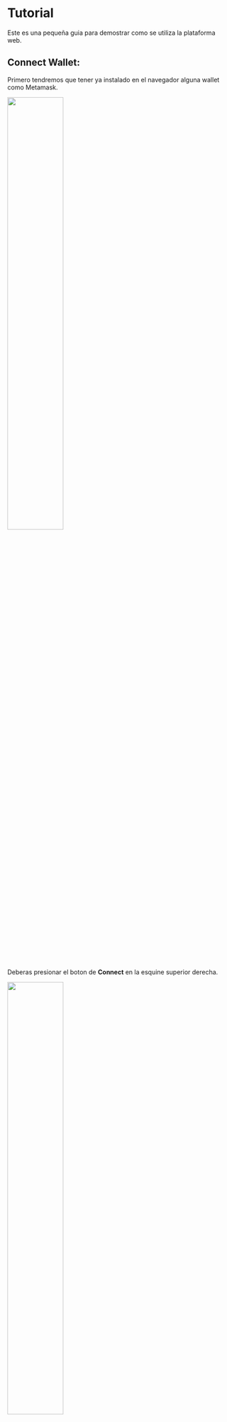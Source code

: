 # Tutorial

Este es una pequeña guia para demostrar como se utiliza la plataforma web.

## Connect Wallet:

Primero tendremos que tener ya instalado en el navegador alguna wallet como Metamask.

<img src="./images/wallet1.png" width="50%">

Deberas presionar el boton de **Connect** en la esquine superior derecha.

<img src="./images/wallet2.png" width="50%">

Esto abrira un Modal que nos preguntara que tipo de wallet queremos utilizar, recomendamos utilizar la conexion por wallet.

<img src="./images/wallet3.png" width="60%">

Se abrirla la lista desplegable de todas las wallet que permiten conexion, en este caso seleccionaremos **Metamask**.

<img src="./images/wallet4.png" width="80%">

Esto abrira la wallet y ejecutara los siguientes comandos.

<img src="./images/wallet5.png" width="100%">

- Connect: Este comando conecta la wallet con la DApp.
- Add Hedera (only Once): Si la re de hedera no esta agregada a la Wallet esta se agrega para ser compatible con la DApp.
- Sign In: El sitio realiza un Sign In pare asegurarse que la wallet que interacciona con la DApp es la correcta y no una wallet falsa.

## Interact with Databases.

Abre cualquiera de las databases de la pagina principal o busca alguna de tu interes en la barra de busqueda.

<img src="./images/interaction1.png" width="100%">

Al abrir cualquiera de las databases tendras una ventana como esta, la cual explicaremos a detalle.

<img src="./images/interaction2.png" width="80%">

1. Ir al control de versiones.
2. Seleccion de la version a visualizar.
3. Seleccion del pais del cual queremos ver los datos.
4. Adjuntar la base de datos a la query que hagamos al aistente.

La ventana del es muy sencilla, unicamente teclea la query que deseas hacerle y este te contestara lo mejor que pueda, si deseas ver como funciona tecnicamente. [CLICK HERE](./README.md#ai-extra-tools)

<img src="./images/interaction3.png" width="50%">

Escribe la query en la ventana en el espacio de texto, presionando **Enter** o preisonando la flecha de envio, se mandara el mensaje, por ahora se esta pidiendo una firma para realizar las queries, sin embargo eventualmente cobraremos 1 centavo de hbar por query.

<img src="./images/chat2.png" width="50%">

Finalmente el agente nos proporcionara la respuesta a la query.

<img src="./images/chat3.png" width="50%">

La ventana de uploader, es una ventana que nos provee informacion del usuario que subio la dataset, las queries que se han hecho a la misma y a su vez una interfaz para relizar donaciones.

<img src="./images/interaction4.png" width="100%">

1. Nombre del usuario.
2. Address del usuario en Hedera Mainnet.
3. Numero que queries que se han hecho sobre la datase.
4. Cantidad en Hbar que ha recibido como donaciones el usuario por la DB.
5. Cantidad que el usuario desea donar a la DB.
6. Boton para ejecutar una donacion al usuario.

## Version Control:

En el caso de la pantalla de control de versiones, esta nos permite ver las diferencias entre cada una de las versiones de las databases, esto con el fin de asegurarnos que la data que verifico la AI fue correctamente aceptada en la plataforma.

<img src="./images/versions1.png" width="100%">

En la seccion inferior de las databases podras ver todos los cambios que hay de una base a otra.

<img src="./images/versions2.png" width="100%">

## Upload:

Realizar el upload de una nueva database a la palaforma es un prpceso que tenemos 100% automatizado, te mostramos como se realiza.

1. Presiona el boton de Upload que esta a la derecha del boton de Disconnect.

<img src="./images/uploads1.png" width="100%">

2. Una vez en la siguiente pantalla seleccionaremos si es una nueva version de una database ya existente o una database completamente nueva.

<img src="./images/uploads2.png" width="100%">

3. Segun sea el caso tendras que rellenar los campos de Title, Description y Source. Finalmente agregando en el campo de Choose File el archivo con la Database. Dejamos en este repositorio un ejemplo de una base de datos correctamente formateada y lista pra subir. [CLICK HERE](./example-db/Taxes%20on%20exports.csv)

<img src="./images/uploads3.png" width="100%">

4. Finalmente al presionar Upload and Verify solo tendras que esperar un poco menos de un minuto para ver el resultado.

<img src="./images/upload3.png" width="100%">

5. Si todo salio bien y la base de datos es aceptada ademas de poder verla en nuestra plataforma lista para usarse, obtendras una cantidad de DES tokens en Mainnet.

<img src="./images/uploads4.png" width="50%">